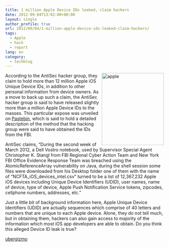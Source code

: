 ```yaml
---
title: 1 million Apple Device IDs leaked, claim hackers
date: 2012-09-04T13:02:00+00:00
layout: single
author_profile: true
url: 2012/09/04/1-million-apple-device-ids-leaked-claim-hackers/
tags:
  - Apple
  - hack
  - report
lang: en
category: 
  - techblog
---
```

<a href="http://lh3.ggpht.com/-1IN8GJ16j10/UEX01Na9GYI/AAAAAAAAHTY/TXDN8a0Qni0/s1600-h/apple%25255B5%25255D.jpg" target="_blank"><img title="apple" border="0" alt="apple" align="right" src="http://lh6.ggpht.com/-V6CQUqoF3K0/UEX03F5E83I/AAAAAAAAHTg/v_PzM4D8PRc/apple_thumb%25255B8%25255D.jpg?imgmax=800" width="197" height="229" /></a>According to the AntiSec hacker group, they claim to hold more than 12 million Apple iOS Unique Device IDs, in addition to other personal information from device owners. As a move to back up such a claim, the AntiSec hacker group is said to have released slightly more than a million Apple Device IDs to the masses. This particular expose was unveiled on [Pastebin](http://pastebin.com/nfVT7b0Z), which is said to hold a detailed description of the method that the hacking group were said to have obtained the IDs from the FBI. 

AntiSec claims, “During the second week of March 2012, a Dell Vostro notebook, used by Supervisor Special Agent Christopher K. Stangl from FBI Regional Cyber Action Team and New York FBI Office Evidence Response Team was breached using the AtomicReferenceArray vulnerability on Java, during the shell session some files were downloaded from his Desktop folder one of them with the name of “NCFTA\_iOS\_devices_intel.csv” turned to be a list of 12,367,232 Apple iOS devices including Unique Device Identifiers (UDID), user names, name of device, type of device, Apple Push Notification Service tokens, zipcodes, cellphone numbers, addresses, etc.” 

Just a little bit of background information here, Apple Unique Device Identifiers (UDID) are actually sequences which comprise of 40 letters and numbers that are unique to each Apple device. Alone, they do not tell much, but in obtaining them, hackers can also gain access to majority of the information which most iOS app developers are able to obtain. Do you think this alleged Device ID leak is true? 

<a title="http://www.ubergizmo.com/2012/09/1-million-apple-device-ids-leaked/" href="http://www.ubergizmo.com/2012/09/1-million-apple-device-ids-leaked/" target="_blank">ubergizmo</a>